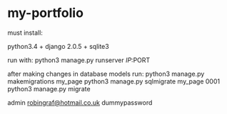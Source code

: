 # my-portfolio
must install:

python3.4 +
django 2.0.5 +
sqlite3


run with:
python3 manage.py runserver $IP:$PORT


after making changes in database models run:
python3 manage.py makemigrations my_page
python3 manage.py sqlmigrate my_page 0001
python3 manage.py migrate

admin
robingraf@hotmail.co.uk
dummypassword